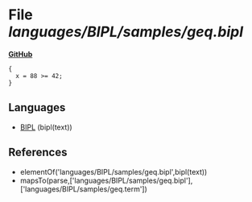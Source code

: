 # File _languages/BIPL/samples/geq.bipl_
**[GitHub](https://github.com/softlang/yas/blob/master/languages/BIPL/samples/geq.bipl)**
```
{
  x = 88 >= 42;
}
```

## Languages
* [BIPL](../languages/BIPL.md) (bipl(text))

## References
* elementOf('languages/BIPL/samples/geq.bipl',bipl(text))
* mapsTo(parse,['languages/BIPL/samples/geq.bipl'],['languages/BIPL/samples/geq.term'])
